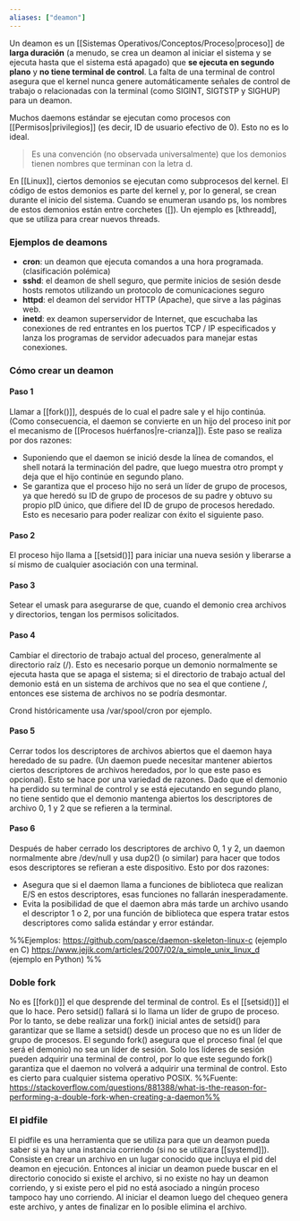 ```yaml
---
aliases: ["deamon"]
---
```

Un deamon es un [[Sistemas Operativos/Conceptos/Proceso|proceso]] de **larga duración** (a menudo, se crea un deamon al iniciar el sistema y se ejecuta hasta que el sistema está apagado) que **se ejecuta en segundo plano** y **no tiene terminal de control**. La falta de una terminal de control asegura que el kernel nunca genere automáticamente señales de control de trabajo o relacionadas con la terminal (como SIGINT, SIGTSTP y SIGHUP) para un deamon.

Muchos daemons estándar se ejecutan como procesos con [[Permisos|privilegios]] (es decir, ID de usuario efectivo de 0). Esto no es lo ideal.

> Es una convención (no observada universalmente) que los demonios tienen nombres que terminan con la letra d.

En [[Linux]], ciertos demonios se ejecutan como subprocesos del kernel. El código de estos demonios es parte del kernel y, por lo general, se crean durante el inicio del sistema. Cuando se enumeran usando ps, los nombres de estos demonios están entre corchetes (\[]). Un ejemplo es \[kthreadd], que se utiliza para crear nuevos threads.

### Ejemplos de deamons
- **cron**: un deamon que ejecuta comandos a una hora programada. (clasificación polémica)
- **sshd**: el deamon de shell seguro, que permite inicios de sesión desde hosts remotos utilizando un protocolo de comunicaciones seguro
- **httpd**: el deamon del servidor HTTP (Apache), que sirve a las páginas web.
- **inetd**: ex deamon superservidor de Internet, que escuchaba las conexiones de red entrantes en los puertos TCP / IP especificados y lanza los programas de servidor adecuados para manejar estas conexiones.

### Cómo crear un deamon
#### Paso 1
Llamar a [[fork()]], después de lo cual el padre sale y el hijo continúa. (Como consecuencia, el daemon se convierte en un hijo del proceso init por el mecanismo de [[Procesos huérfanos|re-crianza]]).
Este paso se realiza por dos razones: 
- Suponiendo que el daemon se inició desde la línea de comandos, el shell notará la terminación del padre, que luego muestra otro prompt y deja que el hijo continúe en segundo plano.
- Se garantiza que el proceso hijo no será un líder de grupo de procesos, ya que heredó su ID de grupo de procesos de su padre y obtuvo su propio pID único, que difiere del ID de grupo de procesos heredado. Esto es necesario para poder realizar con éxito el siguiente paso.

#### Paso 2
El proceso hijo llama a [[setsid()]] para iniciar una nueva sesión y liberarse a sí mismo de cualquier asociación con una terminal.

#### Paso 3
Setear el umask para asegurarse de que, cuando el demonio crea archivos y directorios, tengan los permisos solicitados.

#### Paso 4
Cambiar el directorio de trabajo actual del proceso, generalmente al directorio raíz (/). Esto es necesario porque un demonio normalmente se ejecuta hasta que se apaga el sistema; si el directorio de trabajo actual del demonio está en un sistema de archivos que no sea el que contiene /, entonces ese sistema de archivos no se podría desmontar.

Crond históricamente usa /var/spool/cron por ejemplo.

#### Paso 5
Cerrar todos los descriptores de archivos abiertos que el daemon haya heredado de su padre. (Un daemon puede necesitar mantener abiertos ciertos descriptores de archivos heredados, por lo que este paso es opcional). Esto se hace por una variedad de razones. Dado que el demonio ha perdido su terminal de control y se está ejecutando en segundo plano, no tiene sentido que el demonio mantenga abiertos los descriptores de archivo 0, 1 y 2 que se refieren a la terminal.

#### Paso 6
Después de haber cerrado los descriptores de archivo 0, 1 y 2, un daemon normalmente abre /dev/null y usa dup2() (o similar) para hacer que todos esos descriptores se refieran a este dispositivo. Esto por dos razones:
- Asegura que si el daemon llama a funciones de biblioteca que realizan E/S en estos descriptores, esas funciones no fallarán inesperadamente.
- Evita la posibilidad de que el daemon abra más tarde un archivo usando el descriptor 1 o 2, por una función de biblioteca que espera tratar estos descriptores como salida estándar y error estándar.

%%Ejemplos:
https://github.com/pasce/daemon-skeleton-linux-c (ejemplo en C)
https://www.jejik.com/articles/2007/02/a_simple_unix_linux_d (ejemplo en Python)
%%

### Doble fork
No es [[fork()]] el que desprende del terminal de control. Es el [[setsid()]] el que lo hace. Pero setsid() fallará si lo llama un líder de grupo de proceso. Por lo tanto, se debe realizar una fork() inicial antes de setsid() para garantizar que se llame a setsid() desde un proceso que no es un líder de grupo de procesos. El segundo fork() asegura que el proceso final (el que será el demonio) no sea un líder de sesión. Solo los líderes de sesión pueden adquirir una terminal de control, por lo que este segundo fork() garantiza que el daemon no volverá a adquirir una terminal de control. Esto es cierto para cualquier sistema operativo POSIX.
%%Fuente: https://stackoverflow.com/questions/881388/what-is-the-reason-for-performing-a-double-fork-when-creating-a-daemon%%

### El pidfile
El pidfile es una herramienta que se utiliza para que un deamon pueda saber si ya hay una instancia corriendo (si no se utilizara [[systemd]]). Consiste en crear un archivo en un lugar conocido que incluya el pid del deamon en ejecución. Entonces al iniciar un deamon puede buscar en el directorio conocido si existe el archivo, si no existe no hay un deamon corriendo, y si existe pero el pid no está asociado a ningún proceso tampoco hay uno corriendo. Al iniciar el deamon luego del chequeo genera este archivo, y antes de finalizar en lo posible elimina el archivo.
